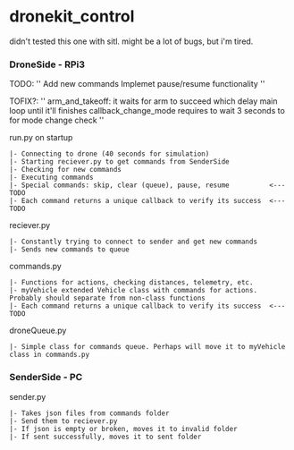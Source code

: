 # dronekit_control

didn't tested this one with sitl. might be a lot of bugs, but i'm tired.

### DroneSide - RPi3 

TODO:
''
Add new commands
Implemet pause/resume functionality
''

TOFIX?:
''
arm_and_takeoff: it waits for arm to succeed which delay main loop until it'll finishes
callback_change_mode requires to wait 3 seconds to for mode change check
''

run.py on startup
```
|- Connecting to drone (40 seconds for simulation)
|- Starting reciever.py to get commands from SenderSide
|- Checking for new commands 
|- Executing commands 
|- Special commands: skip, clear (queue), pause, resume          <--- TODO
|- Each command returns a unique callback to verify its success  <--- TODO
```

reciever.py
```
|- Constantly trying to connect to sender and get new commands
|- Sends new commands to queue
```

commands.py
```
|- Functions for actions, checking distances, telemetry, etc.
|- myVehicle extended Vehicle class with commands for actions. Probably should separate from non-class functions  
|- Each command returns a unique callback to verify its success  <--- TODO
```

droneQueue.py
```
|- Simple class for commands queue. Perhaps will move it to myVehicle class in commands.py
```

### SenderSide - PC                             

sender.py
```
|- Takes json files from commands folder
|- Send them to reciever.py
|- If json is empty or broken, moves it to invalid folder
|- If sent successfully, moves it to sent folder
```
